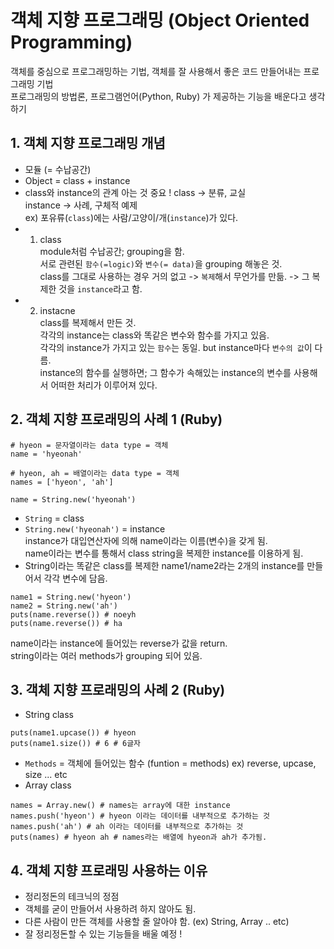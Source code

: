 # 객체 지향 프로그래밍 (Object Oriented Programming)
객체를 중심으로 프로그래밍하는 기법, 객체를 잘 사용해서 좋은 코드 만들어내는 프로그래밍 기법 <br>
프로그래밍의 방법론, 프로그램언어(Python, Ruby) 가 제공하는 기능을 배운다고 생각하기 <br>

## 1. 객체 지향 프로그래밍 개념
+ 모듈 (= 수납공간)
+ Object = class + instance
+ class와 instance의 관계 아는 것 중요 !
class -> 분류, 교실 <br>
instance -> 사례, 구체적 예제 <br>
ex) 포유류(`class`)에는 사람/고양이/개(`instance`)가 있다. <br>
+ 1) class <br>
module처럼 수납공간; grouping을 함. <br>
서로 관련된 `함수(=logic)`와 `변수(= data)`을 grouping 해놓은 것.  <br>
class를 그대로 사용하는 경우 거의 없고 -> `복제`해서 무언가를 만듦. -> 그 복제한 것을 `instance`라고 함. <br>
+ 2) instacne <br>
class를 복제해서 만든 것. <br>
각각의 instance는 class와 똑같은 변수와 함수를 가지고 있음. <br>
각각의 instance가 가지고 있는 `함수`는 동일. but instance마다 `변수의 값`이 다름. <br>
instance의 함수를 실행하면; 그 함수가 속해있는 instance의 변수를 사용해서 어떠한 처리가 이루어져 있다. <br>

## 2. 객체 지향 프로래밍의 사례 1 (Ruby)
```
# hyeon = 문자열이라는 data type = 객체
name = 'hyeonah'

# hyeon, ah = 배열이라는 data type = 객체
names = ['hyeon', 'ah']
```
```
name = String.new('hyeonah')
```
+ `String` = class  <br>
+ `String.new('hyeonah')` = instance  <br>
instance가 대입연산자에 의해 name이라는 이름(변수)을 갖게 됨.  <br>
name이라는 변수를 통해서 class string을 복제한 instance를 이용하게 됨. <br>
+ String이라는 똑같은 class를 복제한 name1/name2라는 2개의 instance를 만들어서 각각 변수에 담음.
```
name1 = String.new('hyeon')
name2 = String.new('ah')
puts(name.reverse()) # noeyh
puts(name.reverse()) # ha
```
name이라는 instance에 들어있는 reverse가 값을 return. <br>
string이라는 여러 methods가 grouping 되어 있음. <br>

## 3. 객체 지향 프로래밍의 사례 2 (Ruby)
+ String class
```
puts(name1.upcase()) # hyeon
puts(name1.size()) # 6 # 6글자 
```
+ `Methods` = 객체에 들어있는 함수 (funtion = methods)
ex) reverse, upcase, size ... etc <br>
+ Array class
```
names = Array.new() # names는 array에 대한 instance
names.push('hyeon') # hyeon 이라는 데이터를 내부적으로 추가하는 것
names.push('ah') # ah 이라는 데이터를 내부적으로 추가하는 것
puts(names) # hyeon ah # names라는 배열에 hyeon과 ah가 추가됨.
```


## 4. 객체 지향 프로래밍 사용하는 이유
+ 정리정돈의 테크닉의 정점
+ 객체를 굳이 만들어서 사용하려 하지 않아도 됨.
+ 다른 사람이 만든 객체를 사용할 줄 알아야 함. (ex) String, Array .. etc)
+ 잘 정리정돈할 수 있는 기능들을 배울 예정 !
